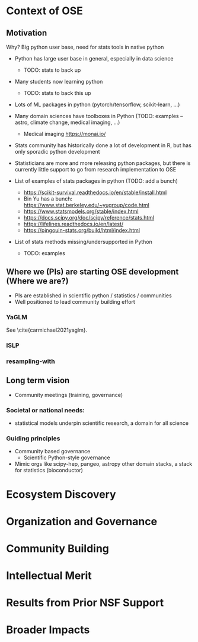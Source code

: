 <!--
Project Description: Describe the activities to be undertaken in up to 7 pages
for Phase I proposals and up to 15 pages for Phase II proposals. See Section
II. Program Description, in this solicitation for guidance.
-->

# Context of OSE

<!--
Look at this proposal if we can: https://www.nsf.gov/awardsearch/showAward?AWD_ID=2303681&HistoricalAwards=false
-->

## Motivation 

Why? Big python user base, need for stats tools in native python

* Python has large user base in general, especially in data science
   * TODO: stats to back up
* Many students now learning python
   * TODO: stats to back this up
* Lots of ML packages in python (pytorch/tensorflow, scikit-learn, …)
* Many domain sciences have toolboxes in Python (TODO: examples – astro, climate change, medical imaging, …)
   * Medical imaging https://monai.io/
* Stats community has historically done a lot of development in R, but has only sporadic python development
* Statisticians are more and more releasing python packages, but there is currently little support to go from research implementation to OSE


* List of examples of stats packages in python (TODO: add a bunch)
   *  https://scikit-survival.readthedocs.io/en/stable/install.html
   * Bin Yu has a bunch: https://www.stat.berkeley.edu/~yugroup/code.html
   * https://www.statsmodels.org/stable/index.html
   * https://docs.scipy.org/doc/scipy/reference/stats.html
   * https://lifelines.readthedocs.io/en/latest/
   * https://pingouin-stats.org/build/html/index.html

* List of stats methods missing/undersupported in Python
   * TODO: examples

## Where we (PIs) are starting OSE development (Where we are?)

* PIs are established in scientific python / statistics / communities
* Well positioned to lead community building effort


### YaGLM

See \cite{carmichael2021yaglm}.

### ISLP


### resampling-with


## Long term vision

* Community meetings (training, governance)


### Societal or national needs: 

* statistical models underpin scientific research, a domain for all science

### Guiding principles

* Community based governance
  * Scientific Python-style governance
* Mimic orgs like scipy-hep, pangeo, astropy other domain stacks, a stack for statistics (bioconductor)

<!--
In addition to requirements specified in the PAPPG, including a separate
section labeled "Broader Impacts", both Phase I and Phase II proposals must
have a separate section titled "Context of OSE" describing the context and
vision of the proposed OSE. This required section must include a description of
the guiding principles and long-term vision for the proposed OSE, the specific
societal or national need(s) that the OSE will address, and the anticipated
broader impacts of the OSE.
-->

# Ecosystem Discovery

<!--
Include a plan for developing a strategy that: (1) describes methods to
evaluate and justify the need for the innovation within the current
technological landscape; (2) explains why an OSE is the right approach to
further develop the technology; and (3) outlines methods to identify potential
users who will utilize this technology.
-->

# Organization and Governance

<!--
Describe specific activities and their rationale that will identify: (1) the
appropriate organizational, coordination, and governance models including the
licensing approach to be employed; (2) the specific continuous development and
integration processes and infrastructure that is most suitable for open,
asynchronous, and distributed development of the open-source product, (3)
processes for ensuring quality, security, privacy or ethical concerns of new
content; and (4) the best methods for sustaining the organizational structure,
including metrics to assess and evaluate long-term success of the development
methodology, support for users, and on-boarding mechanisms for new
contributors.
-->

# Community Building

<!--
Describe the specific activities to engage potential users and intellectual
content developers, including: (1) identification of the specific research and
development capabilities required of the potential contributor communities; and
(2) mechanisms to engage these communities (e.g., workshops, hackathons,
competitions, research coordination networks, and Ideas Labs).
-->

# Intellectual Merit

<!--
The Intellectual Merit criterion encompasses the potential to advance knowledge;
-->

# Results from Prior NSF Support

# Broader Impacts

<!--
The Broader Impacts criterion encompasses the potential to benefit society and
contribute to the achievement of specific, desired societal outcomes.
-->


<!--

Phase I proposals will be evaluated on the basis of the following solicitation-specific review criteria:

- Does the proposal present a convincing case that the OSE will address an issue of significant societal or national importance that is not currently being adequately addressed?
- Does the proposal clearly describe the long-term vision for the OSE, including potential partnerships and sustainability?
- Does the proposal provide convincing evidence that a substantial user base exists, or could be built, for the open-source product that will be the subject of the OSE?
- Does the proposal justify the OSE within the current technological landscape and present a strong case that an OSE is the best approach for generating impact?
- Does the proposal present clear plans for discovering the ecosystem within which the OSE will be operating?
- Does the proposal present a credible plan for exploring the establishment of a sustainable organizational structure?
- Does the proposal present a credible plan to develop a strategy for building a community of contributors?
- Does the proposing team have the required expertise and experience to undertake the Phase I activities described in the solicitation?
- Will NSF support serve as a critical catalyst for the establishment of the OSE?
- Does the proposal include third-party letters of collaboration from current users of the open-source product that is the subject of the OSE?

-->
